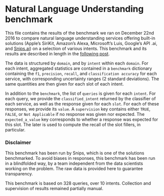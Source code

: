 # Natural Language Understanding benchmark

This file contains the results of the benchmark we ran on December 22nd 2016
 to compare natural language understanding services offering built-in
 solutions (Apple’s SiriKit, Amazon’s Alexa, Microsoft’s Luis, Google’s API
 .ai, and [Snips.ai](https://snips.ai/)) on a selection of various intents.
 This benchmark and its results are described in length in the [following post](
https://medium.com/snips-ai/benchmarking-natural-language-understanding-systems-d35be6ce568d).

The data is structured by `domain`, and by `intent` within each `domain`. For each intent, aggregated statistics are contained in a `benchmark` dictionary containing the `f1`, `precision`, `recall`, and `classification accuracy` for each service, with corresponding uncertainty ranges (2 standard deviations). The same quantities are then given for each slot of each intent.

In addition to the `benchmark`, the list of `queries` is given for each `intent`. For each query, we provide the `classified_intent` returned by the classifier of each service, as well as the response given for each `slot`. For each of these responses, we provide its `value`. A `supervision` key contains either `TRUE`, `FALSE`, or `Not Applicable` if no response was given nor expected. The `expected_a_value` key corresponds to whether a response was expected for this slot. The later is used to compute the recall of the slot fillers, in particular.  

### Disclaimer
This benchmark has been run by Snips, which is one of the solutions benchmarked. To avoid biases in responses, this benchmark has been run in a blindfolded way, by a team independent from the data scientists working on the problem. The raw data is provided here to guarantee transparency.

This benchmark is based on 328 queries, over 10 intents. Collection and supervision of results remained partially manual.
